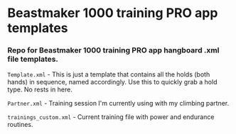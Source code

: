 # Beastmaker 1000 training PRO app templates
### Repo for Beastmaker 1000 training PRO app hangboard .xml file templates. 

`Template.xml` - This is just a template that contains
all the holds (both hands) in sequence, named accordingly. 
Use this to quickly grab a hold type. No rests in here.

`Partner.xml` - Training session I'm currently using with my climbing partner.

`trainings_custom.xml` - Current training file with power and endurance routines.
